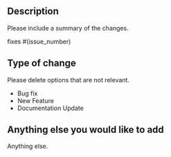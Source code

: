 ## Description
Please include a summary of the changes.

fixes #(issue_number)

## Type of change
Please delete options that are not relevant.

- Bug fix
- New Feature
- Documentation Update

## Anything else you would like to add
Anything else.
